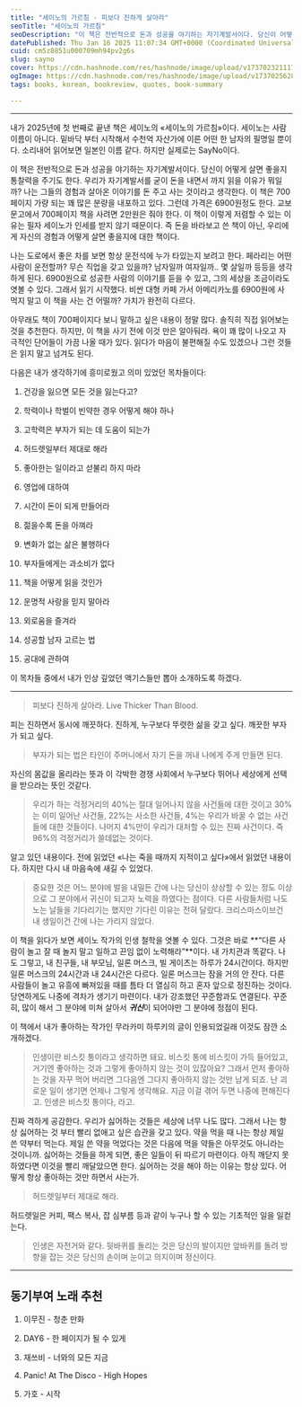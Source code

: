 ```yaml
---
title: "세이노의 가르침 - 피보다 진하게 살아라"
seoTitle: "세이노의 가르침"
seoDescription: "이 책은 전반적으로 돈과 성공을 야기하는 자기계발서이다. 당신이 어떻게 살면 좋을지 통찰력을 주기도 한다. 우리가 자기계발서를 굳이 돈을 내면서 까지 읽을 이유가 뭐일까? 나는 그들의 경험과 살아온 이야기를 돈 주고 사는 것이라고 생각한다. 이 책은 700페이지 가량 되는 꽤 많"
datePublished: Thu Jan 16 2025 11:07:34 GMT+0000 (Coordinated Universal Time)
cuid: cm5z8851u000709mh94pv2g6s
slug: sayno
cover: https://cdn.hashnode.com/res/hashnode/image/upload/v1737023211170/b28b650d-c35e-44a1-9ece-98ff3eb49613.jpeg
ogImage: https://cdn.hashnode.com/res/hashnode/image/upload/v1737025628029/2d7dc22e-cbe3-4036-b592-f98ae99e5312.jpeg
tags: books, korean, bookreview, quotes, book-summary

---
```


---

내가 2025년에 첫 번째로 끝낸 책은 세이노의 «세이노의 가르침»이다. 세이노는 사람 이름이 아니다. 밑바닥 부터 시작해서 수천억 자산가에 이른 어떤 한 남자의 필명일 뿐이다. 소리내어 읽어보면 일본인 이름 같다. 하지만 실제로는 SayNo이다.

이 책은 전반적으로 돈과 성공을 야기하는 자기계발서이다. 당신이 어떻게 살면 좋을지 통찰력을 주기도 한다. 우리가 자기계발서를 굳이 돈을 내면서 까지 읽을 이유가 뭐일까? 나는 그들의 경험과 살아온 이야기를 돈 주고 사는 것이라고 생각한다. 이 책은 700페이지 가량 되는 꽤 많은 분량을 내포하고 있다. 그런데 가격은 6900원정도 한다. 교보문고에서 700페이지 책을 사려면 2만원은 줘야 한다. 이 책이 이렇게 저렴할 수 있는 이유는 필자 세이노가 인세를 받지 않기 때문이다. 즉 돈을 바라보고 쓴 책이 아닌, 우리에게 자신의 경험과 어떻게 살면 좋을지에 대한 책이다.

나는 도로에서 좋은 차를 보면 항상 운전석에 누가 타있는지 보려고 한다. 페라리는 어떤 사람이 운전할까? 무슨 직업을 갖고 있을까? 남자일까 여자일까.. 몇 살일까 등등을 생각하게 된다. 6900원으로 성공한 사람의 이야기를 듣을 수 있고, 그의 세상을 조금이라도 엿볼 수 있다. 그래서 읽기 시작했다. 비싼 대형 카페 가서 아메리카노를 6900원에 사 먹지 말고 이 책을 사는 건 어떨까? 가치가 완전히 다르다.

아무래도 책이 700페이지다 보니 말하고 싶은 내용이 정말 많다. 솔직히 직접 읽어보는 것을 추천한다. 하지만, 이 책을 사기 전에 이것 만은 알아둬라. 욕이 꽤 많이 나오고 자극적인 단어들이 가끔 나올 때가 있다. 읽다가 마음이 불편해질 수도 있겠으나 그런 것들은 읽지 말고 넘겨도 된다.

다음은 내가 생각하기에 흥미로웠고 의미 있었던 목차들이다:

1. 건강을 잃으면 모든 것을 잃는다고?
    
2. 학력이나 학벌이 빈약한 경우 어떻게 해야 하나
    
3. 고학력은 부자가 되는 데 도움이 되는가
    
4. 허드렛일부터 제대로 해라
    
5. 좋아한는 일이라고 섣불리 하지 마라
    
6. 영업에 대하여
    
7. 시간이 돈이 되게 만들어라
    
8. 젊을수록 돈을 아껴라
    
9. 변화가 없는 삶은 불행하다
    
10. 부자들에게는 과소비가 없다
    
11. 책을 어떻게 읽을 것인가
    
12. 운명적 사랑을 믿지 말아라
    
13. 외로움을 즐겨라
    
14. 성공할 남자 고르는 법
    
15. 공대에 관하여
    

이 목차들 중에서 내가 인상 깊었던 액기스들만 뽑아 소개하도록 하겠다.

---

> 피보다 진하게 살아라. Live Thicker Than Blood.

피는 진하면서 동시에 깨끗하다. 진하게, 누구보다 뚜렷한 삶을 갖고 싶다. 깨끗한 부자가 되고 싶다.

> 부자가 되는 법은 타인이 주머니에서 자기 돈을 꺼내 나에게 주게 만들면 된다.

자신의 몸값을 올리라는 뜻과 이 각박한 경쟁 사회에서 누구보다 뛰어나 세상에게 선택을 받으라는 뜻인 것같다.

> 우리가 하는 걱정거리의 40%는 절대 일어나지 않을 사건들에 대한 것이고 30%는 이미 일어난 사건들, 22%는 사소한 사건들, 4%는 우리가 바꿀 수 없는 사건들에 대한 것들이다. 나머지 4%만이 우리가 대처할 수 있는 진짜 사건이다. 즉 96%의 걱정거리가 쓸데없는 것이다.

알고 있던 내용이다. 전에 읽었던 «나는 죽을 때까지 지적이고 싶다»에서 읽었던 내용이다. 하지만 다시 내 마음속에 새길 수 있었다.

> 중요한 것은 어느 분야에 발을 내밀든 간에 나는 당신이 상상할 수 있는 정도 이상으로 그 분야에서 귀신이 되고자 노력을 하였다는 점이다. 다른 사람들처럼 나도 노는 날들을 기다리기는 했지만 기다린 이유는 전혀 달랐다. 크리스마스이브건 내 생일이건 간에 나는 가리지 않았다.

이 책을 읽다가 보면 세이노 작가의 인생 철학을 엿볼 수 있다. 그것은 바로 **“다른 사람이 놀고 잘 때 놀지 말고 일하고 끈임 없이 노력해라”**이다. 내 가치관과 똑같다. 나도 그렇고, 내 친구들, 내 부모님, 일론 머스크, 빌 게이츠는 하루가 24시간이다. 하지만 일론 머스크의 24시간과 내 24시간은 다르다. 일론 머스크는 잠을 거의 안 잔다. 다른 사람들이 놀고 유흥에 빠져있을 때를 틈타 더 열심히 하고 혼자 앞으로 정진하는 것이다. 당연하게도 나중에 격차가 생기기 마련이다. 내가 강조했던 꾸준함과도 연결된다. 꾸준히, 많이 해서 그 분야에 미쳐 살아서 ***귀신***이 되어야만 그 분야에 정점이 된다.

이 책에서 내가 좋아하는 작가인 무라카미 하루키의 글이 인용되었길래 이것도 잠깐 소개하겠다.

> 인생이란 비스킷 통이라고 생각하면 돼요. 비스킷 통에 비스킷이 가득 들어있고, 거기엔 좋아하는 것과 그렇게 좋아하지 않는 것이 있잖아요? 그래서 먼저 좋아하는 것을 자꾸 먹어 버리면 그다음엔 그다지 좋아하지 않는 것만 남게 되죠. 난 괴로운 일이 생기면 언제나 그렇게 생각해요. 지금 이걸 겪어 두면 나중에 편해진다고. 인생은 비스킷 통이다, 라고.

진짜 격하게 공감한다. 우리가 싫어하는 것들은 세상에 너무 나도 많다. 그래서 나는 항상 싫어하는 것 부터 빨리 없애고 싶은 습관을 갖고 있다. 약을 먹을 때 나는 항상 제일 쓴 약부터 먹는다. 제일 쓴 약을 먹었다는 것은 다음에 먹을 약들은 아무것도 아니라는 것이니까. 싫어하는 것들을 하게 되면, 좋은 일들이 뒤 따르기 마련이다. 아직 깨닫지 못하였다면 이것을 빨리 깨달았으면 한다. 싫어하는 것을 해야 하는 이유는 항상 있다. 어떻게 항상 좋아하는 것만 하면서 사는가.

> 허드렛일부터 제대로 해라.

허드렛일은 커피, 팩스 복사, 잡 심부름 등과 같이 누구나 할 수 있는 기초적인 일을 일컫는다.

> 인생은 자전거와 같다. 뒷바퀴를 돌리는 것은 당신의 발이지만 앞바퀴를 돌려 방향을 잡는 것은 당신의 손이며 눈이고 의지이며 정신이다.

---

## 동기부여 노래 추천

1. 이무진 - 청춘 만화
    
2. DAY6 - 한 페이지가 될 수 있게
    
3. 재쓰비 - 너와의 모든 지금
    
4. Panic! At The Disco - High Hopes
    
5. 가호 - 시작